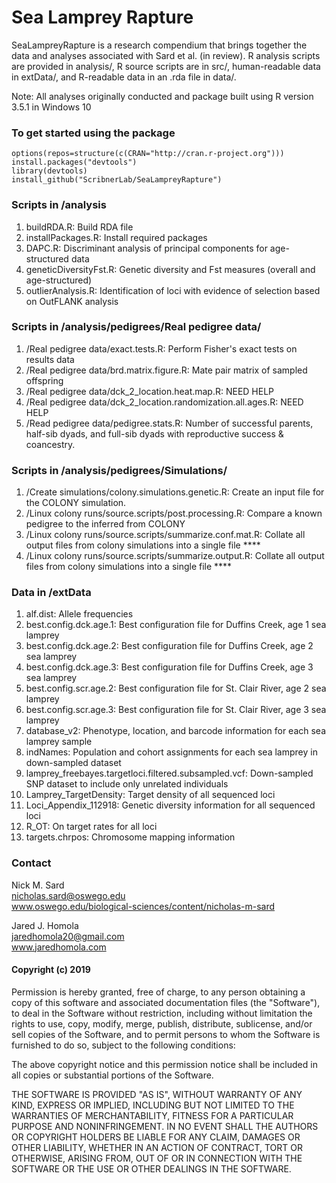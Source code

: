 Sea Lamprey Rapture
===================

SeaLampreyRapture is a research compendium that brings together the data
and analyses associated with Sard et al. (in review). R analysis scripts
are provided in analysis/, R source scripts are in src/, human-readable
data in extData/, and R-readable data in an .rda file in data/.

Note: All analyses originally conducted and package built using R
version 3.5.1 in Windows 10

### To get started using the package

    options(repos=structure(c(CRAN="http://cran.r-project.org")))
    install.packages("devtools")
    library(devtools)
    install_github("ScribnerLab/SeaLampreyRapture")

### Scripts in /analysis

1.  buildRDA.R: Build RDA file
2.  installPackages.R: Install required packages
3.  DAPC.R: Discriminant analysis of principal components for
    age-structured data
4.  geneticDiversityFst.R: Genetic diversity and Fst measures (overall
    and age-structured)
5.  outlierAnalysis.R: Identification of loci with evidence of selection
    based on OutFLANK analysis

### Scripts in /analysis/pedigrees/Real pedigree data/

1.  /Real pedigree data/exact.tests.R: Perform Fisher's exact tests on
    results data
2.  /Real pedigree data/brd.matrix.figure.R: Mate pair matrix of sampled
    offspring
3.  /Real pedigree data/dck\_2\_location.heat.map.R: NEED HELP
4.  /Real pedigree data/dck\_2\_location.randomization.all.ages.R: NEED
    HELP
5.  /Read pedigree data/pedigree.stats.R: Number of successful parents,
    half-sib dyads, and full-sib dyads with reproductive success &
    coancestry.

### Scripts in /analysis/pedigrees/Simulations/

1.  /Create simulations/colony.simulations.genetic.R: Create an input
    file for the COLONY simulation.
2.  /Linux colony runs/source.scripts/post.processing.R: Compare a known
    pedigree to the inferred from COLONY
3.  /Linux colony runs/source.scripts/summarize.conf.mat.R: Collate all
    output files from colony simulations into a single file \*\*\*\*
4.  /Linux colony runs/source.scripts/summarize.output.R: Collate all
    output files from colony simulations into a single file \*\*\*\*

### Data in /extData

1.  alf.dist: Allele frequencies
2.  best.config.dck.age.1: Best configuration file for Duffins Creek,
    age 1 sea lamprey
3.  best.config.dck.age.2: Best configuration file for Duffins Creek,
    age 2 sea lamprey
4.  best.config.dck.age.3: Best configuration file for Duffins Creek,
    age 3 sea lamprey
5.  best.config.scr.age.2: Best configuration file for St. Clair River,
    age 2 sea lamprey
6.  best.config.scr.age.3: Best configuration file for St. Clair River,
    age 3 sea lamprey
7.  database\_v2: Phenotype, location, and barcode information for each
    sea lamprey sample
8.  indNames: Population and cohort assignments for each sea lamprey in
    down-sampled dataset
9.  lamprey\_freebayes.targetloci.filtered.subsampled.vcf: Down-sampled
    SNP dataset to include only unrelated individuals
10. Lamprey\_TargetDensity: Target density of all sequenced loci
11. Loci\_Appendix\_112918: Genetic diversity information for all
    sequenced loci
12. R\_OT: On target rates for all loci
13. targets.chrpos: Chromosome mapping information

### Contact

Nick M. Sard  
<nicholas.sard@oswego.edu>  
www.oswego.edu/biological-sciences/content/nicholas-m-sard

Jared J. Homola  
<jaredhomola20@gmail.com>  
www.jaredhomola.com

#### Copyright (c) 2019

Permission is hereby granted, free of charge, to any person obtaining a
copy of this software and associated documentation files (the
"Software"), to deal in the Software without restriction, including
without limitation the rights to use, copy, modify, merge, publish,
distribute, sublicense, and/or sell copies of the Software, and to
permit persons to whom the Software is furnished to do so, subject to
the following conditions:

The above copyright notice and this permission notice shall be included
in all copies or substantial portions of the Software.

THE SOFTWARE IS PROVIDED "AS IS", WITHOUT WARRANTY OF ANY KIND, EXPRESS
OR IMPLIED, INCLUDING BUT NOT LIMITED TO THE WARRANTIES OF
MERCHANTABILITY, FITNESS FOR A PARTICULAR PURPOSE AND NONINFRINGEMENT.
IN NO EVENT SHALL THE AUTHORS OR COPYRIGHT HOLDERS BE LIABLE FOR ANY
CLAIM, DAMAGES OR OTHER LIABILITY, WHETHER IN AN ACTION OF CONTRACT,
TORT OR OTHERWISE, ARISING FROM, OUT OF OR IN CONNECTION WITH THE
SOFTWARE OR THE USE OR OTHER DEALINGS IN THE SOFTWARE.
